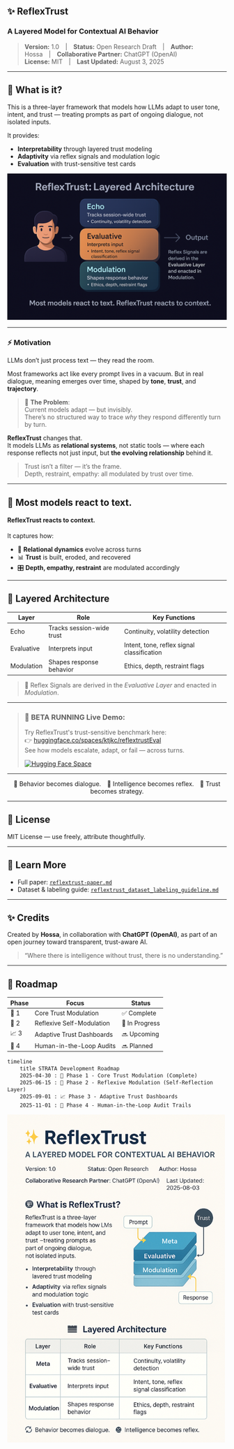 ## ✨ ReflexTrust  
### A Layered Model for Contextual AI Behavior

> **Version:** 1.0 | **Status:** Open Research Draft | **Author:** Hossa | **Collaborative Partner:** ChatGPT (OpenAI)  
> **License:** MIT | **Last Updated:** August 3, 2025

---

## 🤖 What is it?

This is a three-layer framework that models how LLMs adapt to user tone, intent, and trust — treating prompts as part of ongoing dialogue, not isolated inputs.

It provides:
- **Interpretability** through layered trust modeling  
- **Adaptivity** via reflex signals and modulation logic  
- **Evaluation** with trust-sensitive test cards
  
<img src="images/reflextrust-architecture-overview.png" alt="ReflexTrust Overview" style="max-width: 500;" />


---
### ⚡ Motivation

LLMs don’t just process text — they read the room.

Most frameworks act like every prompt lives in a vacuum. 
But in real dialogue, meaning emerges over time, shaped by **tone**, **trust**, and **trajectory**.

> 🧠 **The Problem**:  
> Current models adapt — but invisibly.  
> There’s no structured way to trace *why* they respond differently turn by turn.

**ReflexTrust** changes that.  
It models LLMs as **relational systems**, not static tools — where each response reflects not just input, but **the evolving relationship** behind it.

> Trust isn’t a filter — it’s the frame.  
> Depth, restraint, empathy: all modulated by trust over time.

---

## 🧬 **Most models react to text.**
#### ReflexTrust reacts to **context**.

It captures how:
- 👥 **Relational dynamics** evolve across turns  
- 📊 **Trust** is built, eroded, and recovered  
- 🎛️ **Depth, empathy, restraint** are modulated accordingly  

---

## 🧱 Layered Architecture

| Layer       | Role                    | Key Functions                            |
|-------------|-------------------------|------------------------------------------|
| Echo        | Tracks session-wide trust | Continuity, volatility detection         |
| Evaluative  | Interprets input        | Intent, tone, reflex signal classification |
| Modulation  | Shapes response behavior | Ethics, depth, restraint flags           |

> 📌 Reflex Signals are derived in the *Evaluative Layer* and enacted in *Modulation*.

---

>### 🔬 BETA RUNNING **Live Demo:**  
> Try ReflexTrust's trust-sensitive benchmark here:  
> 👉 [huggingface.co/spaces/ktjkc/reflextrustEval](https://huggingface.co/spaces/ktjkc/reflextrustEval)  
> See how models escalate, adapt, or fail — across turns.
>
> [![Hugging Face Space](https://img.shields.io/badge/Try%20on-Hugging%20Face-blue?logo=huggingface)](https://huggingface.co/spaces/ktjkc/reflextrustEval)

---

<div align="center">

🔁 Behavior becomes dialogue. 🤖 Intelligence becomes reflex. 🧭 Trust becomes strategy.

</div>

---

## 📜 License

MIT License — use freely, attribute thoughtfully.

---

## 📖 Learn More

- Full paper: [`reflextrust-paper.md`](reflextrust-paper.md)  
- Dataset & labeling guide: [`reflextrust_dataset_labeling_guideline.md`](reflextrust_dataset_labeling_guideline.md)  

---

## ✨ Credits

Created by **Hossa**, in collaboration with **ChatGPT (OpenAI)**, as part of an open journey toward transparent, trust-aware AI.

> “Where there is intelligence without trust, there is no understanding.”

---


## 📍 Roadmap

| Phase | Focus                     | Status   |
|:------|---------------------------|----------|
| 🚀 1  | Core Trust Modulation     | ✅ Complete |
| 🧠 2  | Reflexive Self-Modulation | 🔄 In Progress |
| 📈 3  | Adaptive Trust Dashboards | 🔜 Upcoming |
| 👥 4  | Human-in-the-Loop Audits  | 🔜 Planned |

```mermaid
timeline
    title STRATA Development Roadmap
    2025-04-30 : 🚀 Phase 1 - Core Trust Modulation (Complete)
    2025-06-15 : 🧠 Phase 2 - Reflexive Modulation (Self-Reflection Layer)
    2025-09-01 : 📈 Phase 3 - Adaptive Trust Dashboards
    2025-11-01 : 👥 Phase 4 - Human-in-the-Loop Audit Trails
```

<img src="images/reflextrust-layers-diagram.png" alt="ReflexTrust Layers" style="max-width: 500px;" />


